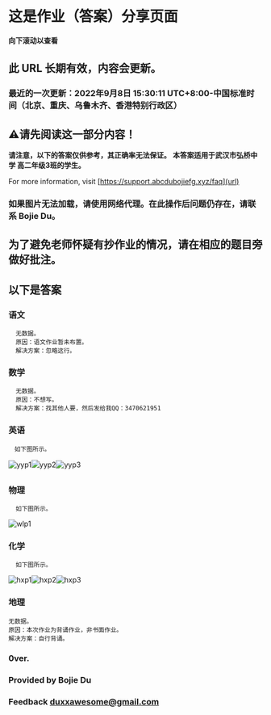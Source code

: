 # 这是作业（答案）分享页面
**向下滚动以查看**
## 此 URL 长期有效，内容会更新。
### 最近的一次更新：2022年9月8日  15:30:11  UTC+8:00-中国标准时间（北京、重庆、乌鲁木齐、香港特别行政区）

## ⚠请先阅读这一部分内容！
**请注意，以下的答案仅供参考，其正确率无法保证。**
**本答案适用于武汉市弘桥中学 高二年级3班的学生。**

For more information, visit   [https://support.abcdubojiefg.xyz/faq](url)

### 如果图片无法加载，请使用网络代理。在此操作后问题仍存在，请联系 Bojie Du。
## 为了避免老师怀疑有抄作业的情况，请在相应的题目旁做好批注。

## 以下是答案
### 语文
      无数据。
      原因：语文作业暂未布置。
      解决方案：忽略这行。
       
### 数学
      无数据。
      原因：不想写。
      解决方案：找其他人要，然后发给我QQ：3470621951
        
### 英语
    　如下图所示。
![yyp1](https://user-images.githubusercontent.com/75622599/189057812-2ad9e4d8-015f-41e7-bb16-a5e58ade1f46.png)![yyp2](https://user-images.githubusercontent.com/75622599/189057897-5b39d9d8-5bfa-4e8c-ada1-8064547f1e4d.png)![yyp3](https://user-images.githubusercontent.com/75622599/189057934-77ec0bd7-0d1f-418a-8c76-71a88f37f8b8.png)
     
### 物理
      如下图所示。
![wlp1](https://user-images.githubusercontent.com/75622599/189042914-a79a9621-25ef-4b92-936a-9efd46933a61.png)

### 化学
      如下图所示。
![hxp1](https://user-images.githubusercontent.com/75622599/189036020-fbff2d6a-7a94-4b36-a889-2def8879b809.png)![hxp2](https://user-images.githubusercontent.com/75622599/189036252-8c89d2c2-3246-4dd3-8be7-129d1e0b28d1.png)![hxp3](https://user-images.githubusercontent.com/75622599/189036265-b9f5d445-6339-453a-8557-8fe5f17dfd53.png)
 
### 地理
    无数据。
    原因：本次作业为背诵作业，非书面作业。
    解决方案：自行背诵。

### 0ver.
### Provided by Bojie Du
### Feedback   duxxawesome@gmail.com
